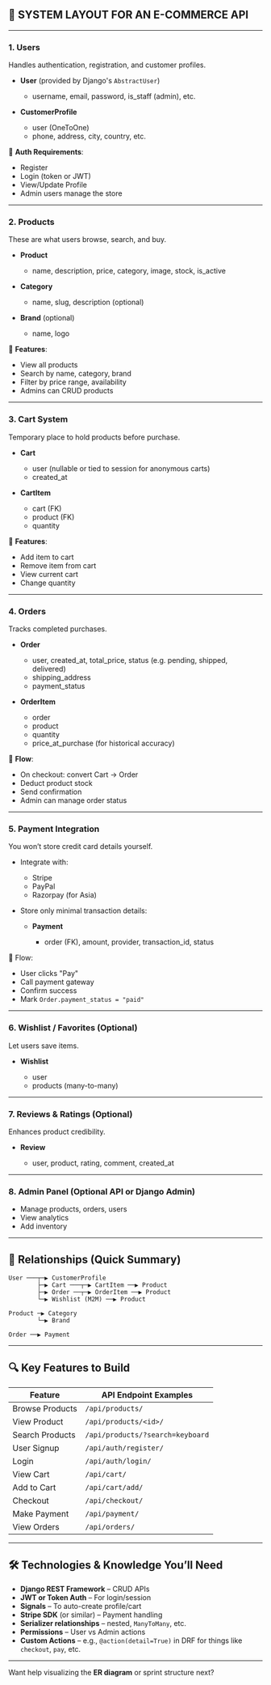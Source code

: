 ## 🧠 SYSTEM LAYOUT FOR AN E-COMMERCE API

---

### 1. **Users**

Handles authentication, registration, and customer profiles.

* **User** (provided by Django's `AbstractUser`)

  * username, email, password, is\_staff (admin), etc.
* **CustomerProfile**

  * user (OneToOne)
  * phone, address, city, country, etc.

🔸 **Auth Requirements**:

* Register
* Login (token or JWT)
* View/Update Profile
* Admin users manage the store

---

### 2. **Products**

These are what users browse, search, and buy.

* **Product**

  * name, description, price, category, image, stock, is\_active
* **Category**

  * name, slug, description (optional)
* **Brand** (optional)

  * name, logo

🔸 **Features**:

* View all products
* Search by name, category, brand
* Filter by price range, availability
* Admins can CRUD products

---

### 3. **Cart System**

Temporary place to hold products before purchase.

* **Cart**

  * user (nullable or tied to session for anonymous carts)
  * created\_at
* **CartItem**

  * cart (FK)
  * product (FK)
  * quantity

🔸 **Features**:

* Add item to cart
* Remove item from cart
* View current cart
* Change quantity

---

### 4. **Orders**

Tracks completed purchases.

* **Order**

  * user, created\_at, total\_price, status (e.g. pending, shipped, delivered)
  * shipping\_address
  * payment\_status
* **OrderItem**

  * order
  * product
  * quantity
  * price\_at\_purchase (for historical accuracy)

🔸 **Flow**:

* On checkout: convert Cart → Order
* Deduct product stock
* Send confirmation
* Admin can manage order status

---

### 5. **Payment Integration**

You won’t store credit card details yourself.

* Integrate with:

  * Stripe
  * PayPal
  * Razorpay (for Asia)
* Store only minimal transaction details:

  * **Payment**

    * order (FK), amount, provider, transaction\_id, status

🔸 Flow:

* User clicks "Pay"
* Call payment gateway
* Confirm success
* Mark `Order.payment_status = "paid"`

---

### 6. **Wishlist / Favorites (Optional)**

Let users save items.

* **Wishlist**

  * user
  * products (many-to-many)

---

### 7. **Reviews & Ratings (Optional)**

Enhances product credibility.

* **Review**

  * user, product, rating, comment, created\_at

---

### 8. **Admin Panel (Optional API or Django Admin)**

* Manage products, orders, users
* View analytics
* Add inventory

---

## 🔁 Relationships (Quick Summary)

```text
User ───┬─▶ CustomerProfile
        ├─▶ Cart ───┬─▶ CartItem ──▶ Product
        ├─▶ Order ──┬─▶ OrderItem ──▶ Product
        └─▶ Wishlist (M2M) ──▶ Product

Product ─▶ Category
        └─▶ Brand

Order ──▶ Payment
```

---

## 🔍 Key Features to Build

| Feature         | API Endpoint Examples            |
| --------------- | -------------------------------- |
| Browse Products | `/api/products/`                 |
| View Product    | `/api/products/<id>/`            |
| Search Products | `/api/products/?search=keyboard` |
| User Signup     | `/api/auth/register/`            |
| Login           | `/api/auth/login/`               |
| View Cart       | `/api/cart/`                     |
| Add to Cart     | `/api/cart/add/`                 |
| Checkout        | `/api/checkout/`                 |
| Make Payment    | `/api/payment/`                  |
| View Orders     | `/api/orders/`                   |

---

## 🛠 Technologies & Knowledge You’ll Need

* **Django REST Framework** – CRUD APIs
* **JWT or Token Auth** – For login/session
* **Signals** – To auto-create profile/cart
* **Stripe SDK** (or similar) – Payment handling
* **Serializer relationships** – nested, `ManyToMany`, etc.
* **Permissions** – User vs Admin actions
* **Custom Actions** – e.g., `@action(detail=True)` in DRF for things like `checkout`, `pay`, etc.

---

Want help visualizing the **ER diagram** or sprint structure next?
